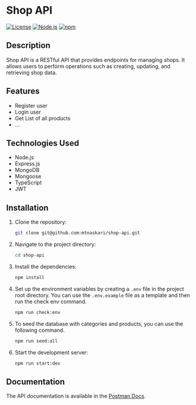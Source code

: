 # Shop API

[![License](https://img.shields.io/badge/license-MIT-blue.svg)](https://opensource.org/licenses/MIT)
[![Node.js](https://img.shields.io/badge/node-%3E%3D%2012.0.0-brightgreen.svg)](https://nodejs.org/)
[![npm](https://img.shields.io/badge/npm-%3E%3D%206.0.0-orange.svg)](https://www.npmjs.com/)

## Description

Shop API is a RESTful API that provides endpoints for managing shops. It allows users to perform operations such as creating, updating, and retrieving shop data.

## Features

- Register user
- Login user
- Get List of all products
- ...

## Technologies Used

- Node.js
- Express.js
- MongoDB
- Mongoose
- TypeScript
- JWT

## Installation

1. Clone the repository:

   ```bash
   git clone git@github.com:mtnaskari/shop-api.git
   ```

2. Navigate to the project directory:

   ```bash
   cd shop-api
   ```

3. Install the dependencies:

   ```bash
   npm install
   ```

4. Set up the environment variables by creating a `.env` file in the project root directory. You can use the `.env.example` file as a template and then run the check env command.

   ```bash
   npm run check:env
   ```

5. To seed the database with categories and products, you can use the following command.

   ```bash
   npm run seed:all
   ```

5. Start the development server:

   ```bash
   npm run start:dev
   ```

## Documentation

The API documentation is available in the [Postman Docs]([https://elements.getpostman.com/redirect?entityId=22129578-3916c96e-a848-43f8-8de1-521ef61bec75&entityType=collection](https://speeding-desert-74154.postman.co/workspace/MAMO~723653bf-e0ec-47d8-b6a7-1c407e734044/collection/27911104-5a486073-2478-4bc0-9430-0a807a0da294?action=share&creator=27911104)https://speeding-desert-74154.postman.co/workspace/MAMO~723653bf-e0ec-47d8-b6a7-1c407e734044/collection/27911104-5a486073-2478-4bc0-9430-0a807a0da294?action=share&creator=27911104).
